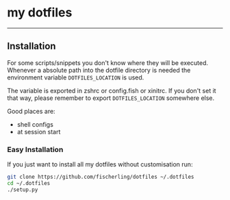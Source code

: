 # my dotfiles
---

## Installation

For some scripts/snippets you don't know where they will be executed.
Whenever a absolute path into the dotfile directory is needed the environment
variable `DOTFILES_LOCATION` is used.

The variable is exported in zshrc or config.fish or xinitrc.
If you don't set it that way, please remember to export `DOTFILES_LOCATION`
somewhere else.

Good places are:

+ shell configs
+ at session start


### Easy Installation

If you just want to install all my dotfiles without customisation run:
```sh
git clone https://github.com/fischerling/dotfiles ~/.dotfiles
cd ~/.dotfiles
./setup.py
```
